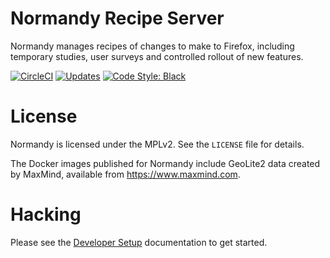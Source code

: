 # Normandy Recipe Server

Normandy manages recipes of changes to make to Firefox, including temporary
studies, user surveys and controlled rollout of new features.

[![CircleCI](https://img.shields.io/circleci/project/mozilla/normandy/master.svg?maxAge=2592000&label=CI)](https://circleci.com/gh/mozilla/normandy/tree/master)
[![Updates](https://pyup.io/repos/github/mozilla/normandy/shield.svg)](https://pyup.io/repos/github/mozilla/normandy/)
[![Code Style: Black](https://img.shields.io/badge/code%20style-black-000000.svg)](https://github.com/ambv/black)

# License

Normandy is licensed under the MPLv2. See the `LICENSE` file for details.

The Docker images published for Normandy include GeoLite2 data created by
MaxMind, available from https://www.maxmind.com.

# Hacking

Please see the [Developer Setup] documentation to get started.

[Developer Setup]: https://mozilla.github.io/normandy/dev/install.html
